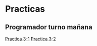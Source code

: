 # Practicas

## Programador turno mañana

[Practica 3-1](https://classroom.github.com/a/GOwJ8Pzg)
[Practica 3-2](https://classroom.github.com/a/Vr7gDP8M)
